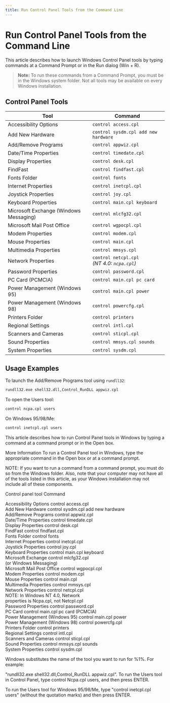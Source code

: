 ```yaml
---
title: Run Control Panel Tools from the Command Line
---
```


# Run Control Panel Tools from the Command Line

This article describes how to launch Windows Control Panel tools by typing commands at a Command Prompt or in the Run dialog (Win + R).

> **Note:** To run these commands from a Command Prompt, you must be in the Windows system folder. Not all tools may be available on every Windows installation.

## Control Panel Tools

| Tool                                    | Command                                           |
|-----------------------------------------|---------------------------------------------------|
| Accessibility Options                   | `control access.cpl`                              |
| Add New Hardware                        | `control sysdm.cpl add new hardware`              |
| Add/Remove Programs                     | `control appwiz.cpl`                              |
| Date/Time Properties                    | `control timedate.cpl`                            |
| Display Properties                      | `control desk.cpl`                                |
| FindFast                                | `control findfast.cpl`                            |
| Fonts Folder                            | `control fonts`                                   |
| Internet Properties                     | `control inetcpl.cpl`                             |
| Joystick Properties                     | `control joy.cpl`                                 |
| Keyboard Properties                     | `control main.cpl keyboard`                       |
| Microsoft Exchange (Windows Messaging)  | `control mlcfg32.cpl`                             |
| Microsoft Mail Post Office              | `control wgpocpl.cpl`                             |
| Modem Properties                        | `control modem.cpl`                               |
| Mouse Properties                        | `control main.cpl`                                |
| Multimedia Properties                   | `control mmsys.cpl`                               |
| Network Properties                      | `control netcpl.cpl` <br>*(NT 4.0: `ncpa.cpl`)*    |
| Password Properties                     | `control password.cpl`                            |
| PC Card (PCMCIA)                        | `control main.cpl pc card`                        |
| Power Management (Windows 95)           | `control main.cpl power`                          |
| Power Management (Windows 98)           | `control powercfg.cpl`                            |
| Printers Folder                         | `control printers`                                |
| Regional Settings                       | `control intl.cpl`                                |
| Scanners and Cameras                    | `control sticpl.cpl`                              |
| Sound Properties                        | `control mmsys.cpl sounds`                        |
| System Properties                       | `control sysdm.cpl`                               |

## Usage Examples

To launch the Add/Remove Programs tool using `rundll32`:
```cmd
rundll32.exe shell32.dll,Control_RunDLL appwiz.cpl
```

To open the Users tool:
```cmd
control ncpa.cpl users
```

On Windows 95/98/Me:
```cmd
control inetcpl.cpl users
```

This article describes how to run Control Panel tools in Windows by typing a command at a command prompt or in the Open box.

More Information
To run a Control Panel tool in Windows, type the appropriate command in the Open box or at a command prompt.


NOTE: If you want to run a command from a command prompt, you must do so from the Windows folder. Also, note that your computer may not have all of the tools listed in this article, as your Windows installation may not include all of these components.

Control panel tool Command

Accessibility Options control access.cpl  
Add New Hardware control sysdm.cpl add new hardware  
Add/Remove Programs control appwiz.cpl  
Date/Time Properties control timedate.cpl  
Display Properties control desk.cpl  
FindFast control findfast.cpl  
Fonts Folder control fonts  
Internet Properties control inetcpl.cpl  
Joystick Properties control joy.cpl  
Keyboard Properties control main.cpl keyboard  
Microsoft Exchange control mlcfg32.cpl  
(or Windows Messaging)  
Microsoft Mail Post Office control wgpocpl.cpl  
Modem Properties control modem.cpl  
Mouse Properties control main.cpl  
Multimedia Properties control mmsys.cpl  
Network Properties control netcpl.cpl  
NOTE: In Windows NT 4.0, Network  
properties is Ncpa.cpl, not Netcpl.cpl  
Password Properties control password.cpl  
PC Card control main.cpl pc card (PCMCIA)  
Power Management (Windows 95) control main.cpl power  
Power Management (Windows 98) control powercfg.cpl  
Printers Folder control printers  
Regional Settings control intl.cpl  
Scanners and Cameras control sticpl.cpl  
Sound Properties control mmsys.cpl sounds  
System Properties control sysdm.cpl


Windows substitutes the name of the tool you want to run for %1%. For example:

"rundll32.exe shell32.dll,Control_RunDLL appwiz.cpl".
To run the Users tool in Control Panel, type control Ncpa.cpl users, and then press ENTER.

To run the Users tool for Windows 95/98/Me, type "control inetcpl.cpl users" (without the quotation marks) and then press ENTER.
